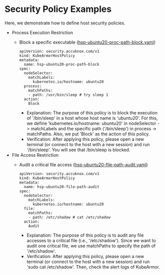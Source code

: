 # Security Policy Examples

Here, we demonstrate how to define host security policies.

* Process Execution Restriction
  * Block a specific executable \([hsp-ubuntu20-proc-path-block.yaml](https://github.com/accuknox/KubeArmor/tree/master/examples/host-security-policies/hsp-ubuntu-20-proc-path-block.yaml)\)

    ```text
    apiVersion: security.accuknox.com/v1
    kind: KubeArmorHostPolicy
    metadata:
      name: hsp-ubuntu20-proc-path-block
    spec:
      nodeSelector:
        matchLabels:
          kubernetes.io/hostname: ubuntu20
      process:
        matchPaths:
        - path: /usr/bin/sleep # try sleep 1
      action:
        Block
    ```

    * Explanation: The purpose of this policy is to block the execution of '/bin/sleep' in a host whose host name is 'ubuntu20'. For this, we define 'kubernetes.io/hostname: ubuntu20' in nodeSelector -&gt; matchLabels and the specific path \('/bin/sleep'\) in process -&gt; matchPaths. Also, we put 'Block' as the action of this policy.
    * Verification: After applying this policy, please open a new terminal (or connect to the host with a new session) and run '/bin/sleep'. You will see that /bin/sleep is blocked. 
* File Access Restriction
  * Audit a critical file access \([hsp-ubuntu20-file-path-audit.yaml](https://github.com/accuknox/KubeArmor/tree/master/examples/multiubuntu/security-policies/hsp-ubuntu20-file-path-audit.yaml)\)

    ```text
    apiVersion: security.accuknox.com/v1
    kind: KubeArmorHostPolicy
    metadata:
      name: hsp-ubuntu20-file-path-audit
    spec:
      nodeSelector:
        matchLabels:
          kubernetes.io/hostname: ubuntu20
      file:
        matchPaths:
        - path: /etc/shadow # cat /etc/shadow
      action:
        Audit
    ```

    * Explanation: The purpose of this policy is to audit any file accesses to a critical file (i.e., '/etc/shadow'). Since we want to audit one critical file, we use matchPaths to specify the path of '/etc/shadow'.
    * Verification: After applying this policy, please open a new terminal (or connect to the host with a new session) and run 'sudo cat /etc/shadow'. Then, check the alert logs of KubeArmor.

